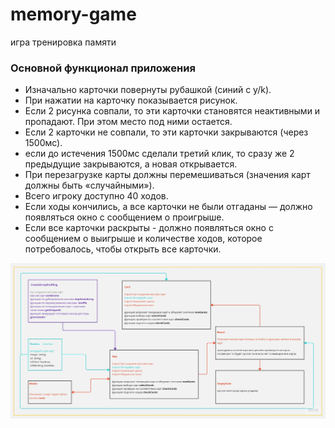 # memory-game

игра тренировка памяти

### Основной функционал приложения

- Изначально карточки повернуты рубашкой (синий с y/k).
- При нажатии на карточку показывается рисунок.
- Если 2 рисунка совпали, то эти карточки становятся неактивными и пропадают. При этом место под ними остается.
- Если 2 карточки не совпали, то эти карточки закрываются (через 1500мс).
- если до истечения 1500мс сделали третий клик, то сразу же 2 предыдущие закрываются, а новая открывается.
- При перезагрузке карты должны перемешиваться (значения карт должны быть «случайными»).
- Всего игроку доступно 40 ходов.
- Если ходы кончились, а все карточки не были отгаданы — должно появляться окно с сообщением о проигрыше.
- Если все карточки раскрыты - должно появляться окно с сообщением о выигрыше и количестве ходов, которое потребовалось, чтобы открыть все карточки.

![](./memory-game_block-diagram.jpg)
